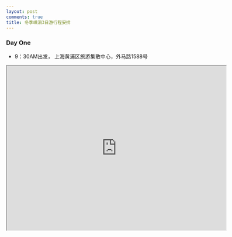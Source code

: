 ```yaml
---
layout: post
comments: true
title: 冬季嵊泗3日游行程安排
---
```

### Day One
- 9：30AM出发， 上海黄浦区旅游集散中心，外马路1588号
<iframe src='http://map.baidu.com/?newmap=1&ie=utf-8&s=s%26wd%3D%E5%A4%96%E9%A9%AC%E8%B7%AF1588%E5%8F%B7' allowfullscreen width="600" height="450"></iframe>

